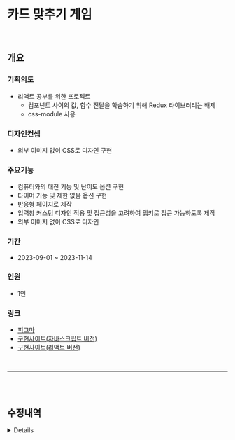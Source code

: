 # 카드 맞추기 게임

<br />

## 개요

### 기획의도
+ 리액트 공부를 위한 프로젝트 
  + 컴포넌트 사이의 값, 함수 전달을 학습하기 위해 Redux 라이브러리는 배제
  + css-module 사용

### 디자인컨셉
+ 외부 이미지 없이 CSS로 디자인 구현

### 주요기능
+ 컴퓨터와의 대전 기능 및 난이도 옵션 구현
+ 타이머 기능 및 제한 없음 옵션 구현
+ 반응형 페이지로 제작
+ 입력창 커스텀 디자인 적용 및 접근성을 고려하여 탭키로 접근 가능하도록 제작
+ 외부 이미지 없이 CSS로 디자인 

### 기간
+ 2023-09-01 ~ 2023-11-14
  
### 인원
+ 1인
   
### 링크
+ [피그마](https://www.figma.com/file/18oZ5fY88khXRZmIaKN5Yj/MatchingCard?type=design&node-id=0-1&mode=design&t=CJmv1sZihV10cdHF-0)
+ [구현사이트(자바스크립트 버전)](https://uauu89.github.io/cardMatch/src/test.html)
+ [구현사이트(리액트 버전)](https://uauu89.github.io/deployCardMatch/)


<br />

---

<br />
<br />

## 수정내역
<details>

#### 23.09.13

1. > + AI 알고리즘 제작 중 
   > + 첫 턴에서 무조건 랜덤 선택(이미 오픈한 카드 재 오픈) + 첫 턴에서 선택한 숫자와 동일한 숫자만 선택하는 오류 있음

#### 23.09.24
    
1.  > + ai 알고리즘 완성, 테스트 필요
    > + 1차 카드 디자인 

#### 23.09.25

1.  > + 1차 카드 UI 디자인
    > + 스크린 500px 이하에서 카드크기 조절
    > + 네이버 앱에서 keyframes > rotate 작동 안하는 오류 수정
    
#### 23.09.26

1.  > + 스크린 500px 이하에서 ui 사이즈 축소
    > + 타이머 기능 / 난이도 기능 1차 추가, 테스트 필요
    > + 예정 : 
    >   + 작업중 : 옵션 기능
    >   + 타이머 초기화 (타이머 변경 시 / 새 게임 시작 시) → 컴퓨터 턴도 중지

#### 23.09.27

1.  > + 작업중 : 옵션 기능

#### 23.10.01

1.  > + 작업중 : 난이도 세부 내용 아코디언 메뉴 그리드로 구현, 다른 부분도 그리드로 변경
    > + 예정 : 
    >   + 정답 시 연속 선택 옵션 구현하기 → checkMatching 함수 내용 변경하기
    
#### 23.10.04

1.  > + 게임 종료 함수
    > + 아코디언 메뉴 그리드로 변경
    > + 정답 시 턴 유지 기능 구현
    > + 점수체계 추가
    > + 싱글모드에서 컴퓨터 작동하는 오류 수정
    > + 싱글모드에서 카운트 종료 후 재 작동 안하는 오류 수정
    > + 점수체계 추가
    > + 예정 : 
    >   + 정답 시 연속 선택 옵션 구현하기 → checkMatching 함수 내용 변경하기
    >   + 460px 이하에서 반응형 수정하기
    >   + 게임 시작 시 clearInterval / clearTimeout 확실하게 적용시키기
        
#### 23.10.05

1.  > + 게임 재시작 시 콤보 초기화 안되는 오류 수정
    >   + (init함수에 score_combo = 0 추가)
    > + 싱글모드 시간제한 없음 체크 시 타이머 깜빡꺼리는 현상 수정
    >   + (turn_single함수 > count_stop함수 실행할 때 조건문 추가)
    > + 정답 시 턴 유지 기능 구현
    > + 점수체계 추가
    > + 싱글모드에서 컴퓨터 작동하는 오류 수정
    > + 싱글모드에서 카운트 종료 후 재 작동 안하는 오류 수정
    > + 점수체계 추가
    > + 예정 : 
    >   + 정답 시 연속 선택 옵션 구현하기 → checkMatching 함수 내용 변경하기
    >   + 460px 이하에서 반응형 수정하기
    >   + 게임 시작 시 clearInterval / clearTimeout 확실하게 적용시키기
        
#### 23.10.12

1.  > + 타이머 중복 차감 오류 수정
    >   + (func_timeCounter === null 조건 추가)

#### 23.10.27

1.  > + README.md 추가
    > + 게임결과 모달에 새 게임 버튼 추가
    > + 새 게임 버튼 클릭 시 옵션창 닫히도록 수정

#### 23.11.01

1.  > + 리액트로 변환 작업 중 → 옵션 창 작업 중
    >   + 불필요한 재 렌더링 막기 위해 옵션 항목 컴포넌트화 
    >   + 입력 값 유효성 검사 기능 추가
    >   + 키보드 접근성 고려

#### 23.11.05

1.  > + 리액트로 변환 작업 중 → 게임 진행 관련 기능 작업중
    >   + 조건으로 fontawesome 제거 시 Failed to execute 'removeChild' on 'Node' 에러   
        → hidden 클래스 추가

#### 23.11.06

1.  > + 싱글모드 기능 변환 완료, 버그 테스트 필요
    > + 클릭 딜레이 삭제 
    > + setTimeout, setInterval 동작 완료/새 게임 시작 시 clear 이벤트 추가 중

    > <br />
       
2.  > + 대전모드 작업
    > + 타이머에 누락된 턴 표시 컬러 추가
    > + 카드 자동 사이즈 변경 옵션 에러 수정

#### 23.11.07

1.  > + play state 추가, 타이머 중단 조건을 play / whosTurn으로 세분화하여 기존 함수를 comTurn()에도 활용할 수 있도록 수정
    > + GameOverNotice 컴포넌트 보완
    > + Gameboard 컴포넌트에서 바로 comTurn() 작성 시 setTurnCount가 적용되지 않아 compCom 컴포넌트 새로 작성
    > + 컴퓨터 알고리즘 작성 중
    > + state 이름 수정 → 카드 배열 관련 state를 cardArray로 시작하도록 통일
    > + cardArrayOpend에도 정답 카드의 값을 0으로 변경하도록 수정

#### 23.11.08
1.  > + 컴퓨터 알고리즘 작성, 테스트 필요  
    > ※ 테스트를 위해 아래 내용 추가, 테스트 끝나고 재 수정하기
    >   1. setTimeout 시간 2초 수정
    >   2. state 및 본문 텍스트 추가   

#### 23.11.10
1.  > + 누락된 새 게임 버튼 기능 보완
    > + 새 게임 버튼 클릭 시 옵션 모달창 닫히는 기능을 기본값으로 추가
    > + 위 기능 구현을 위해서 openModal state를 header 컴포넌트에서 app 컴포넌트로 이동
    > + 새 게임 버튼 마우스오버시 아이콘 회전기능 복구
    > + 옵션 난이도 세부내용 탭 닫았을 시 탭 키 포커스 안되도록 수정
    > + input type=number 에서 엔터키 입력했을 시 다음 input으로 포커스 이동하는 기능 임시 구현(카드범위 → 시간제한 / 난이도 세부내용 그룹에서 이동)  
    자세한 기능 구현 여부는 고민중
    > + 파비콘 추가
    > + 반응형 CSS 작성  
    > <br />  
2.  > + 옵션 → 카드 범위, 카드 확인 여부 기본 값 변경
    > + 새 게임 버튼 클릭 시 아코디언 메뉴 닫히는 기능을 기본값으로 추가
    > + 위 기능 구현을 위해서 openBtn state를 header 컴포넌트에서 app 컴포넌트로 이동
    > + 반응형에서 타이머 위치 조정
    > + 각 컴포넌트 console.log 삭제
    > + 그 외 css, 텍스트 수정


#### 23.11.14
1.  > + 모바일에서 옵션 모달창 padding-bottom 추가
    > + 난이도 기본 값 변경

#### 23.12.29
1.  > + 대전모드에서 누락된 '정답 시 턴 유지 기능' 추가, 테스트 필요
    >   + whosTurn 스테이트 변경 부분을 changeTurn()으로 분리  
    >   + resetWhosTurn() 내용 수정
    >   + CompCom.js 에서 useEffect 조건에 props.play 추가
    > + resetWhosTurn() → if(props.gameOver) 조건에서 무의미한 내용 삭제
    >   + alert('game over') → 테스트 목적 코드로 예상되어 삭제
    >   + props.setPlay(false) → 중복 코드 삭제

#### 24.01.03
1.  > + README.md 잘못된 내용 수정
    


</details>